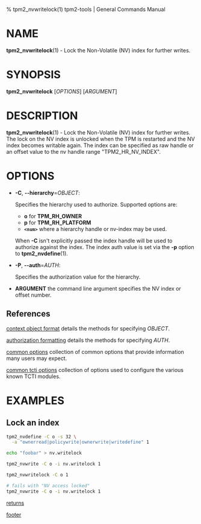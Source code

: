 % tpm2_nvwritelock(1) tpm2-tools | General Commands Manual

# NAME

**tpm2_nvwritelock**(1) - Lock the Non-Volatile (NV) index for further writes.

# SYNOPSIS

**tpm2_nvwritelock** [*OPTIONS*] [*ARGUMENT*]

# DESCRIPTION

**tpm2_nvwritelock**(1) - Lock the Non-Volatile (NV) index for further writes. The
lock on the NV index is unlocked when the TPM is restarted and the NV index
becomes writable again. The index can be specified as raw handle or an offset
value to the nv handle range "TPM2_HR_NV_INDEX".

# OPTIONS

  * **-C**, **\--hierarchy**=_OBJECT_:

    Specifies the hierarchy used to authorize.
    Supported options are:
      * **o** for **TPM_RH_OWNER**
      * **p** for **TPM_RH_PLATFORM**
      * **`<num>`** where a hierarchy handle or nv-index may be used.

    When **-C** isn't explicitly passed the index handle will be used to
    authorize against the index. The index auth value is set via the
    **-p** option to **tpm2_nvdefine**(1).

  * **-P**, **\--auth**=_AUTH_:

    Specifies the authorization value for the hierarchy.

  * **ARGUMENT** the command line argument specifies the NV index or offset
    number.

## References

[context object format](common/ctxobj.md) details the methods for specifying
_OBJECT_.

[authorization formatting](common/authorizations.md) details the methods for
specifying _AUTH_.

[common options](common/options.md) collection of common options that provide
information many users may expect.

[common tcti options](common/tcti.md) collection of options used to configure
the various known TCTI modules.

# EXAMPLES

## Lock an index
```bash
tpm2_nvdefine -C o -s 32 \
  -a "ownerread|policywrite|ownerwrite|writedefine" 1

echo "foobar" > nv.writelock

tpm2_nvwrite -C o -i nv.writelock 1

tpm2_nvwritelock -C o 1

# fails with "NV access locked"
tpm2_nvwrite -C o -i nv.writelock 1
```

[returns](common/returns.md)

[footer](common/footer.md)
